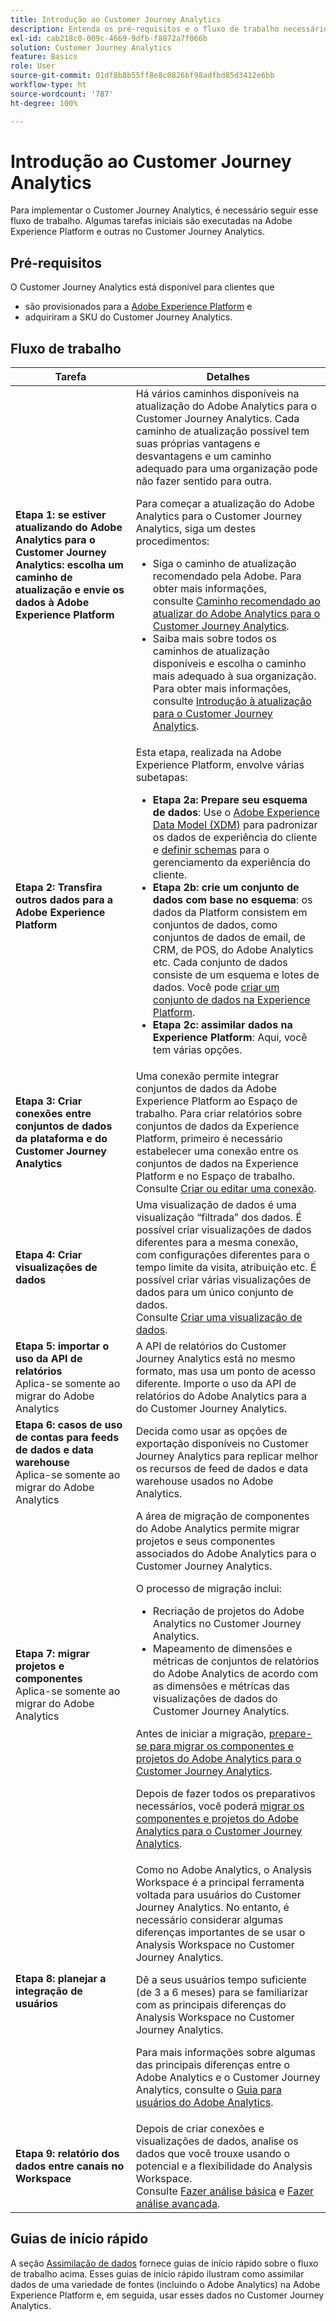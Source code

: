 ```yaml
---
title: Introdução ao Customer Journey Analytics
description: Entenda os pré-requisitos e o fluxo de trabalho necessários para implementar o Customer Journey Analytics.
exl-id: cab218c0-009c-4669-9dfb-f8872a7f066b
solution: Customer Journey Analytics
feature: Basics
role: User
source-git-commit: 01df8b8b55ff8e8c0826bf98adfbd85d3412e6bb
workflow-type: ht
source-wordcount: '787'
ht-degree: 100%

---
```


# Introdução ao Customer Journey Analytics

Para implementar o Customer Journey Analytics, é necessário seguir esse fluxo de trabalho. Algumas tarefas iniciais são executadas na Adobe Experience Platform e outras no Customer Journey Analytics.

## Pré-requisitos

O Customer Journey Analytics está disponível para clientes que

* são provisionados para a [Adobe Experience Platform](https://www.adobe.com/br/experience-platform.html) e
* adquiriram a SKU do Customer Journey Analytics.

## Fluxo de trabalho

| Tarefa | Detalhes |
| --- | --- |
| **Etapa 1: se estiver atualizando do Adobe Analytics para o Customer Journey Analytics: escolha um caminho de atualização e envie os dados à Adobe Experience Platform** | Há vários caminhos disponíveis na atualização do Adobe Analytics para o Customer Journey Analytics. Cada caminho de atualização possível tem suas próprias vantagens e desvantagens e um caminho adequado para uma organização pode não fazer sentido para outra. <p>Para começar a atualização do Adobe Analytics para o Customer Journey Analytics, siga um destes procedimentos:</p><ul><li>Siga o caminho de atualização recomendado pela Adobe. Para obter mais informações, consulte [Caminho recomendado ao atualizar do Adobe Analytics para o Customer Journey Analytics](/help/getting-started/cja-upgrade/cja-upgrade-recommendations.md).</li><li>Saiba mais sobre todos os caminhos de atualização disponíveis e escolha o caminho mais adequado à sua organização. Para obter mais informações, consulte [Introdução à atualização para o Customer Journey Analytics](/help/getting-started/cja-upgrade/cja-upgrade-getstarted.md).</li></ul> |
| **Etapa 2: Transfira outros dados para a Adobe Experience Platform** | Esta etapa, realizada na Adobe Experience Platform, envolve várias subetapas:<ul><li>**Etapa 2a: Prepare seu esquema de dados**: Use o [Adobe Experience Data Model (XDM)](https://experienceleague.adobe.com/docs/experience-platform/xdm/home.html?lang=pt-BR) para padronizar os dados de experiência do cliente e [definir schemas](https://experienceleague.adobe.com/docs/experience-platform/xdm/tutorials/create-schema-ui.html?lang=pt-BR) para o gerenciamento da experiência do cliente.</li><li>**Etapa 2b: crie um conjunto de dados com base no esquema**: os dados da Platform consistem em conjuntos de dados, como conjuntos de dados de email, de CRM, de POS, do Adobe Analytics etc. Cada conjunto de dados consiste de um esquema e lotes de dados. Você pode [criar um conjunto de dados na Experience Platform](https://experienceleague.adobe.com/docs/platform-learn/getting-started-for-data-architects-and-data-engineers/create-datasets.html?lang=pt-BR).</li><li>**Etapa 2c: assimilar dados na Experience Platform**: Aqui, você tem várias opções.</li></ul> |
| **Etapa 3: Criar conexões entre conjuntos de dados da plataforma e do Customer Journey Analytics** | Uma conexão permite integrar conjuntos de dados da Adobe Experience Platform ao Espaço de trabalho. Para criar relatórios sobre conjuntos de dados da Experience Platform, primeiro é necessário estabelecer uma conexão entre os conjuntos de dados na Experience Platform e no Espaço de trabalho.<br>Consulte [Criar ou editar uma conexão](/help/connections/create-connection.md). |
| **Etapa 4: Criar visualizações de dados** | Uma visualização de dados é uma visualização “filtrada” dos dados. É possível criar visualizações de dados diferentes para a mesma conexão, com configurações diferentes para o tempo limite da visita, atribuição etc. É possível criar várias visualizações de dados para um único conjunto de dados.<br>Consulte [Criar uma visualização de dados](/help/data-views/create-dataview.md). |
| **Etapa 5: importar o uso da API de relatórios**</br> Aplica-se somente ao migrar do Adobe Analytics | A API de relatórios do Customer Journey Analytics está no mesmo formato, mas usa um ponto de acesso diferente. Importe o uso da API de relatórios do Adobe Analytics para a do Customer Journey Analytics. |
| **Etapa 6: casos de uso de contas para feeds de dados e data warehouse**</br> Aplica-se somente ao migrar do Adobe Analytics | Decida como usar as opções de exportação disponíveis no Customer Journey Analytics para replicar melhor os recursos de feed de dados e data warehouse usados no Adobe Analytics. <!-- link to docs Rob is creating --> |
| **Etapa 7: migrar projetos e componentes**</br> Aplica-se somente ao migrar do Adobe Analytics | A área de migração de componentes do Adobe Analytics permite migrar projetos e seus componentes associados do Adobe Analytics para o Customer Journey Analytics.<p>O processo de migração inclui:</p><ul><li>Recriação de projetos do Adobe Analytics no Customer Journey Analytics.</li><li>Mapeamento de dimensões e métricas de conjuntos de relatórios do Adobe Analytics de acordo com as dimensões e métricas das visualizações de dados do Customer Journey Analytics.</li></ul><p>Antes de iniciar a migração, [prepare-se para migrar os componentes e projetos do Adobe Analytics para o Customer Journey Analytics](https://experienceleague.adobe.com/pt-br/docs/analytics/admin/admin-tools/component-migration/prepare-component-migration).</p><p>Depois de fazer todos os preparativos necessários, você poderá [migrar os componentes e projetos do Adobe Analytics para o Customer Journey Analytics](https://experienceleague.adobe.com/docs/analytics/admin/admin-tools/component-migration/component-migration.html?lang=pt-BR).</p> |
| **Etapa 8: planejar a integração de usuários** | Como no Adobe Analytics, o Analysis Workspace é a principal ferramenta voltada para usuários do Customer Journey Analytics. No entanto, é necessário considerar algumas diferenças importantes de se usar o Analysis Workspace no Customer Journey Analytics.<p>Dê a seus usuários tempo suficiente (de 3 a 6 meses) para se familiarizar com as principais diferenças do Analysis Workspace no Customer Journey Analytics.</p><p>Para mais informações sobre algumas das principais diferenças entre o Adobe Analytics e o Customer Journey Analytics, consulte o [Guia para usuários do Adobe Analytics](/help/getting-started/aa-to-cja-user.md).</p> |
| **Etapa 9: relatório dos dados entre canais no Workspace** | Depois de criar conexões e visualizações de dados, analise os dados que você trouxe usando o potencial e a flexibilidade do Analysis Workspace.<br>Consulte [Fazer análise básica](/help/analysis-workspace/perform-basic-analysis.md) e [Fazer análise avançada](/help/analysis-workspace/perform-adv-analysis.md). |

## Guias de início rápido

A seção [Assimilação de dados](../data-ingestion/data-ingestion.md) fornece guias de início rápido sobre o fluxo de trabalho acima. Esses guias de início rápido ilustram como assimilar dados de uma variedade de fontes (incluindo o Adobe Analytics) na Adobe Experience Platform e, em seguida, usar esses dados no Customer Journey Analytics.
